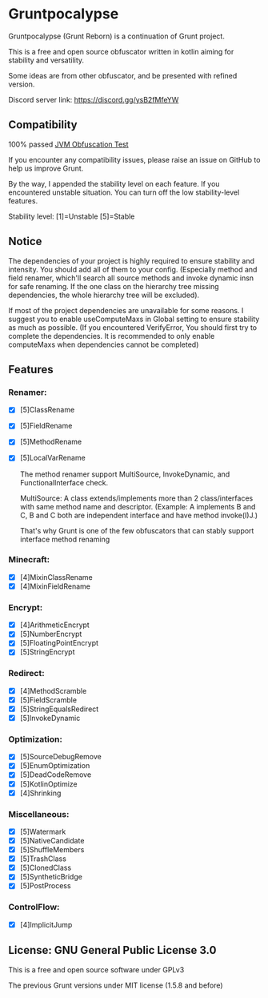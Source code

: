 # Gruntpocalypse

Gruntpocalypse (Grunt Reborn) is a continuation of Grunt project.

This is a free and open source obfuscator written in kotlin aiming for stability and versatility.

Some ideas are from other obfuscator, and be presented with refined version.

Discord server link: https://discord.gg/ysB2fMfeYW

## Compatibility

100% passed [JVM Obfuscation Test](https://github.com/sim0n/jvm-obfuscation-tester)

If you encounter any compatibility issues, please raise an issue on GitHub to help us improve Grunt.

By the way, I appended the stability level on each feature. If you encountered unstable situation. You can turn off the
low stability-level features.

Stability level: [1]=Unstable [5]=Stable

## Notice

The dependencies of your project is highly required to ensure stability and intensity. You should add all of them to your config. (Especially method and field renamer, which'll search all source methods and invoke dynamic insn for safe renaming. If the one class on the hierarchy tree missing dependencies, the whole hierarchy tree will be excluded).

If most of the project dependencies are unavailable for some reasons. I suggest you to enable useComputeMaxs in Global setting to ensure stability as much as possible. (If you encountered VerifyError, You should first try to complete the dependencies. It is recommended to only enable computeMaxs when dependencies cannot be completed)

## Features

### Renamer:

* [X] [5]ClassRename
* [X] [5]FieldRename
* [X] [5]MethodRename
* [X] [5]LocalVarRename

  The method renamer support MultiSource, InvokeDynamic, and FunctionalInterface check.

  MultiSource: A class extends/implements more than 2 class/interfaces with same method name and descriptor. (Example: A implements B and C, B and C both are independent interface and have method invoke(I)J.)

  That's why Grunt is one of the few obfuscators that can stably support interface method renaming

### Minecraft:

* [X] [4]MixinClassRename
* [X] [4]MixinFieldRename

### Encrypt:

* [X] [4]ArithmeticEncrypt
* [X] [5]NumberEncrypt
* [X] [5]FloatingPointEncrypt
* [X] [5]StringEncrypt

### Redirect:

* [X] [4]MethodScramble
* [X] [5]FieldScramble
* [X] [5]StringEqualsRedirect
* [X] [5]InvokeDynamic

### Optimization:

* [X] [5]SourceDebugRemove
* [X] [5]EnumOptimization
* [X] [5]DeadCodeRemove
* [X] [5]KotlinOptimize
* [X] [4]Shrinking

### Miscellaneous:

* [X] [5]Watermark
* [X] [5]NativeCandidate
* [X] [5]ShuffleMembers
* [X] [5]TrashClass
* [X] [5]ClonedClass
* [X] [5]SyntheticBridge
* [X] [5]PostProcess

### ControlFlow:

* [X] [4]ImplicitJump

## License: GNU General Public License 3.0

This is a free and open source software under GPLv3

The previous Grunt versions under MIT license (1.5.8 and before)

